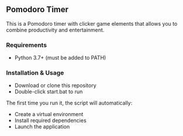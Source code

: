 ## Pomodoro Timer
This is a Pomodoro timer with clicker game elements that allows you to combine productivity and entertainment.

### Requirements
- Python 3.7+ (must be added to PATH)

### Installation & Usage
- Download or clone this repository
- Double-click start.bat to run

The first time you run it, the script will automatically:

- Create a virtual environment
- Install required dependencies
- Launch the application